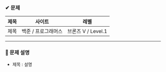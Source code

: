 ### ✔ 문제
 | 제목 | 사이트 | 레벨 |
 | ------ | ------- | ----- |
 | 제목 | 백준 / 프로그래머스 | 브론즈 V / Level.1 |

<hr/>
 
### 📃 문제 설명
 - 제목 : 설명
